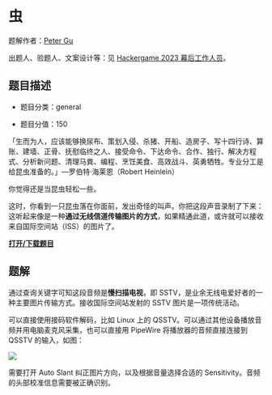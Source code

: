 # 虫

题解作者：[Peter Gu](https://github.com/regymm)

出题人、验题人、文案设计等：见 [Hackergame 2023 幕后工作人员](../../credits.pdf)。

## 题目描述

- 题目分类：general

- 题目分值：150

「生而为人，应该能够换尿布、策划入侵、杀猪、开船、造房子、写十四行诗、算账、建墙、正骨、抚慰临终之人、接受命令、下达命令、合作、独行、解决方程式、分析新问题、清理马粪、编程、烹饪美食、高效战斗、英勇牺牲。专业分工是给昆虫准备的。」—罗伯特·海莱恩（Robert Heinlein）

你觉得还是当昆虫轻松一些。

这时，你看到一只昆虫落在你面前，发出奇怪的叫声。你把这段声音录制了下来：这听起来像是一种**通过无线信道传输图片的方式**，如果精通此道，或许就可以接收来自国际空间站（ISS）的图片了。

**[打开/下载题目](files/insect.wav)**

## 题解

通过查询关键字可知这段音频是**慢扫描电视**，即 SSTV，是业余无线电爱好者的一种主要图片传输方式。接收国际空间站发射的 SSTV 图片是一项传统活动。

可以直接使用接码软件解码，比如 Linux 上的 QSSTV。可以通过其他设备播放音频并用电脑麦克风采集，也可以直接用 PipeWire 将播放器的音频直接连接到 QSSTV 的输入，如图：

![](files/sstv_receive.png)

需要打开 Auto Slant 纠正图片方向，以及根据音量选择合适的 Sensitivity。音频的头部校准信息需要被正确识别。
